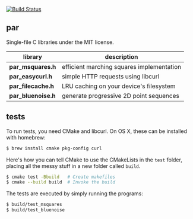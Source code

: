 [![Build Status](https://travis-ci.org/prideout/par.svg?branch=master)](https://travis-ci.org/prideout/par)

## par

Single-file C libraries under the MIT license.

library    | description
------------------- | ----
**par_msquares.h** | efficient marching squares implementation
**par_easycurl.h** | simple HTTP requests using libcurl
**par_filecache.h** | LRU caching on your device's filesystem
**par_bluenoise.h** | generate progressive 2D point sequences

## tests

To run tests, you need CMake and libcurl.  On OS X, these can be installed with homebrew:

```bash
$ brew install cmake pkg-config curl
```

Here's how you can tell CMake to use the CMakeLists in the `test` folder, placing all the messy stuff in a new folder called `build`.

```bash
$ cmake test -Bbuild   # Create makefiles
$ cmake --build build  # Invoke the build
```

The tests are executed by simply running the programs:
```bash
$ build/test_msquares
$ build/test_bluenoise
```